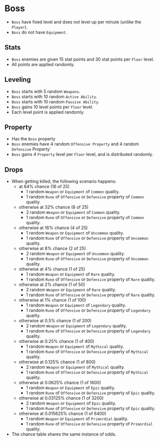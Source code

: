 # Boss

- `Boss` have fixed level and does not level up per minute (unlike the `Player`).
- `Boss` do not have `Equipment`.

## Stats

- `Boss` enemies are given 15 stat points and 30 stat points per `Floor` level.
- All points are applied randomly.

## Leveling

- `Boss` starts with 5 random `Weapons`.
- `Boss` starts with 10 random `Active Ability`.
- `Boss` starts with 10 random `Passive Ability`.
- `Boss` gains 10 level points per `Floor` level.
- Each level point is applied randomly.

## Property

- Has the `Boss` property
- `Boss` enemies have 4 random `Offensive Property` and 4 random `Defensive` Property`
- `Boss` gains 4 `Property` level per `Floor` level, and is distributed randomly.

## Drops

- When getting killed, the following scenario happens:
  - at 64% chance (16 of 25)
    - 1 random `Weapon` or `Equipment` of `Common` quality.
    - 1 random `Rune` of `Offensive` or `Defensive` property of `Common` quality.
  - otherwise at 32% chance (8 of 25)
    - 2 random `Weapon` or `Equipment` of `Common` quality.
    - 1 random `Rune` of `Offensive` or `Defensive` property of `Common` quality.
  - otherwise at 16% chance (4 of 25)
    - 1 random `Weapon` or `Equipment` of `Uncommon` quality.
    - 1 random `Rune` of `Offensive` or `Defensive` property of `Uncommon` quality.
  - otherwise at 8% chance (2 of 25)
    - 2 random `Weapon` or `Equipment` of `Uncommon` quality.
    - 1 random `Rune` of `Offensive` or `Defensive` property of `Uncommon` quality.
  - otherwise at 4% chance (1 of 25)
    - 1 random `Weapon` or `Equipment` of `Rare` quality.
    - 1 random `Rune` of `Offensive` or `Defensive` property of `Rare` quality.
  - otherwise at 2% chance (1 of 50)
    - 2 random `Weapon` or `Equipment` of `Rare` quality.
    - 1 random `Rune` of `Offensive` or `Defensive` property of `Rare` quality.
  - otherwise at 1% chance (1 of 100)
    - 1 random `Weapon` or `Equipment` of `Legendary` quality.
    - 1 random `Rune` of `Offensive` or `Defensive` property of `Legendary` quality.
  - otherwise at 0.5% chance (1 of 200)
    - 2 random `Weapon` or `Equipment` of `Legendary` quality.
    - 1 random `Rune` of `Offensive` or `Defensive` property of `Legendary` quality.
  - otherwise at 0.25% chance (1 of 400)
    - 1 random `Weapon` or `Equipment` of `Mythical` quality.
    - 1 random `Rune` of `Offensive` or `Defensive` property of `Mythical` quality.
  - otherwise at 0.125% chance (1 of 800)
    - 2 random `Weapon` or `Equipment` of `Mythical` quality.
    - 1 random `Rune` of `Offensive` or `Defensive` property of `Mythical` quality.
  - otherwise at 0.0625% chance (1 of 1600)
    - 1 random `Weapon` or `Equipment` of `Epic` quality.
    - 1 random `Rune` of `Offensive` or `Defensive` property of `Epic` quality.
  - otherwise at 0.03125% chance (1 of 3200)
    - 2 random `Weapon` or `Equipment` of `Epic` quality.
    - 1 random `Rune` of `Offensive` or `Defensive` property of `Epic` quality.
  - otherwise at 0.015625% chance (1 of 6400)
    - 1 random `Weapon` or `Equipment` of `Primordial` quality.
    - 1 random `Rune` of `Offensive` or `Defensive` property of `Primordial` quality.
- The chance table shares the same instance of odds.
